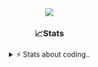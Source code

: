 <div align="center">
  
<p align="center">
  <img src="https://lanyard.cnrad.dev/api/1018290650602553364" />
</p>

### 📈Stats
<details>
    <summary> ⚡ Stats about coding.. </> </summary>
    <br/>

<!--START_SECTION:waka-->
![Code Time](http://img.shields.io/badge/Code%20Time-65%20hrs%2028%20mins-blue)

![Profile Views](http://img.shields.io/badge/Profile%20Views-5-blue)

**🐱 My GitHub Data** 

> 📦 1.1 MB Used in GitHub's Storage 
 > 
> 🏆 107 Contributions in the Year 2024
 > 
> 💼 Opted to Hire
 > 
> 📜 5 Public Repositories 
 > 
> 🔑 18 Private Repositories 
 > 
**I'm an Early 🐤** 

```text
🌞 Morning                26 commits          ██░░░░░░░░░░░░░░░░░░░░░░░   06.28 % 
🌆 Daytime                181 commits         ███████████░░░░░░░░░░░░░░   43.72 % 
🌃 Evening                165 commits         ██████████░░░░░░░░░░░░░░░   39.86 % 
🌙 Night                  42 commits          ███░░░░░░░░░░░░░░░░░░░░░░   10.14 % 
```
📅 **I'm Most Productive on Sunday** 

```text
Monday                   23 commits          █░░░░░░░░░░░░░░░░░░░░░░░░   05.56 % 
Tuesday                  45 commits          ███░░░░░░░░░░░░░░░░░░░░░░   10.87 % 
Wednesday                69 commits          ████░░░░░░░░░░░░░░░░░░░░░   16.67 % 
Thursday                 67 commits          ████░░░░░░░░░░░░░░░░░░░░░   16.18 % 
Friday                   50 commits          ███░░░░░░░░░░░░░░░░░░░░░░   12.08 % 
Saturday                 71 commits          ████░░░░░░░░░░░░░░░░░░░░░   17.15 % 
Sunday                   89 commits          █████░░░░░░░░░░░░░░░░░░░░   21.50 % 
```


📊 **This Week I Spent My Time On** 

```text
🕑︎ Time Zone: Europe/Berlin

💬 Programming Languages: 
Lua                      9 hrs 9 mins        █████████████████░░░░░░░░   67.79 % 
INI                      2 hrs 2 mins        ████░░░░░░░░░░░░░░░░░░░░░   15.09 % 
Other                    42 mins             █░░░░░░░░░░░░░░░░░░░░░░░░   05.25 % 
HTML                     40 mins             █░░░░░░░░░░░░░░░░░░░░░░░░   04.99 % 
CSS                      35 mins             █░░░░░░░░░░░░░░░░░░░░░░░░   04.38 % 

🔥 Editors: 
VS Code                  13 hrs 31 mins      █████████████████████████   100.00 % 

🐱‍💻 Projects: 
[framework]              9 hrs 55 mins       ██████████████████░░░░░░░   73.37 % 
Unknown Project          2 hrs 32 mins       █████░░░░░░░░░░░░░░░░░░░░   18.78 % 
server                   1 hr 2 mins         ██░░░░░░░░░░░░░░░░░░░░░░░   07.66 % 
FPlayT                   0 secs              ░░░░░░░░░░░░░░░░░░░░░░░░░   00.11 % 
constructor              0 secs              ░░░░░░░░░░░░░░░░░░░░░░░░░   00.06 % 

💻 Operating System: 
Windows                  13 hrs 31 mins      █████████████████████████   100.00 % 
```

**I Mostly Code in JavaScript** 

```text
JavaScript               8 repos             ██████████░░░░░░░░░░░░░░░   38.10 % 
Lua                      5 repos             ██████░░░░░░░░░░░░░░░░░░░   23.81 % 
Python                   3 repos             ████░░░░░░░░░░░░░░░░░░░░░   14.29 % 
TypeScript               2 repos             ██░░░░░░░░░░░░░░░░░░░░░░░   09.52 % 
HTML                     1 repo              █░░░░░░░░░░░░░░░░░░░░░░░░   04.76 % 
```




 Last Updated on 26/10/2024 20:18:41 UTC
<!--END_SECTION:waka-->
</details>
